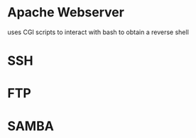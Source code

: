 
Apache Webserver
=
uses CGI scripts to interact with bash to obtain a reverse shell

SSH
=

FTP
=

SAMBA
=